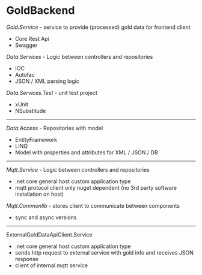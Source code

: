 # GoldBackend

*Gold.Service* - service to provide (processed) gold data for frontend client
- Core Rest Api
- Swagger

*Data.Services* - Logic between controllers and repositories
- IOC
- Autofac
- JSON / XML parsing logic

*Data.Services.Test* - unit test project
- xUnit
- NSubstitude

--------------------------------------------------------

*Data.Access* - Repositories with model
- EntityFramework
- LINQ
- Model with properties and attributes for XML / JSON / DB

--------------------------------------------------------

*Mqtt.Service* - Logic between controllers and repositories
- .net core general host custom application type
- mqtt protocol client only nuget dependent (no 3rd party software installation on host)

*Mqtt.Commonlib* - stores client to communicate between components
- sync and async versions

--------------------------------------------------------

ExternalGoldDataApiClient.Service
- .net core general host custom application type
- sends http request to external service with gold info and receives JSON response
- client of internal mqtt service
